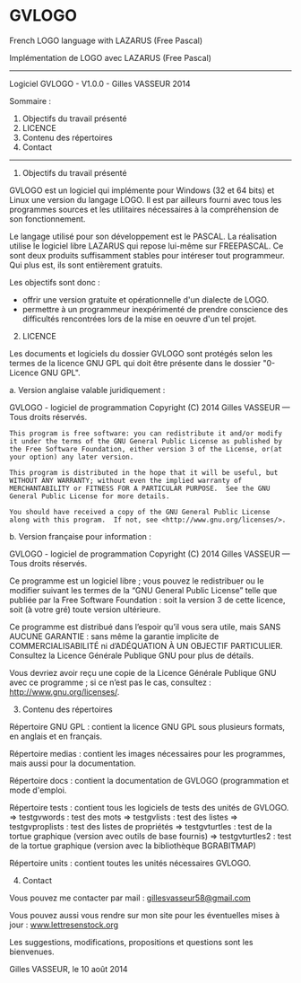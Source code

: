 ﻿GVLOGO
======

French LOGO language with LAZARUS (Free Pascal)

Implémentation de LOGO avec LAZARUS (Free Pascal)


************************************************

Logiciel GVLOGO - V1.0.0 - Gilles VASSEUR 2014

Sommaire :

1. Objectifs du travail présenté
2. LICENCE
3. Contenu des répertoires
4. Contact

************************************************

1. Objectifs du travail présenté

GVLOGO est un logiciel qui implémente pour Windows (32 et 64 bits) et Linux une version du langage LOGO. Il est par ailleurs fourni avec tous les programmes sources et les utilitaires nécessaires à la compréhension de son fonctionnement.

Le langage utilisé pour son développement est le PASCAL. La réalisation utilise le logiciel libre LAZARUS qui repose lui-même sur FREEPASCAL. Ce sont deux produits suffisamment stables pour intéreser tout programmeur. Qui plus est, ils sont entièrement gratuits.

Les objectifs sont donc :
 * offrir une version gratuite et opérationnelle d'un dialecte de LOGO.
* permettre à un programmeur inexpérimenté de prendre conscience des difficultés rencontrées lors de la mise en oeuvre d'un tel projet.


2. LICENCE

Les documents et logiciels du dossier GVLOGO sont protégés selon les termes de la licence GNU GPL qui doit être présente dans le dossier "0- Licence GNU GPL".

a. Version anglaise valable juridiquement :

GVLOGO - logiciel  de programmation
Copyright (C) 2014 Gilles VASSEUR — Tous droits réservés.

    This program is free software: you can redistribute it and/or modify it under the terms of the GNU General Public License as published by the Free Software Foundation, either version 3 of the License, or(at your option) any later version.

    This program is distributed in the hope that it will be useful, but WITHOUT ANY WARRANTY; without even the implied warranty of MERCHANTABILITY or FITNESS FOR A PARTICULAR PURPOSE.  See the GNU General Public License for more details.

    You should have received a copy of the GNU General Public License along with this program.  If not, see <http://www.gnu.org/licenses/>.

b. Version française pour information :

GVLOGO - logiciel  de programmation
Copyright (C) 2014 Gilles VASSEUR — Tous droits réservés.
  
  Ce programme est un logiciel libre ; vous pouvez le redistribuer ou le modifier suivant les termes de la “GNU General Public License” telle que publiée par la Free Software Foundation : soit la version 3 de cette licence, soit (à votre gré) toute version ultérieure.
  
  Ce programme est distribué dans l’espoir qu’il vous sera utile, mais SANS AUCUNE GARANTIE : sans même la garantie implicite de COMMERCIALISABILITÉ ni d’ADÉQUATION À UN OBJECTIF PARTICULIER. Consultez la Licence Générale Publique GNU pour plus de détails.
  
  Vous devriez avoir reçu une copie de la Licence Générale Publique GNU avec ce programme ; si ce n’est pas le cas, consultez : <http://www.gnu.org/licenses/>.

3. Contenu des répertoires

Répertoire GNU GPL : contient la licence GNU GPL sous plusieurs formats, en anglais et en français.

Répertoire medias : contient les images nécessaires pour les programmes, mais aussi pour la documentation.

Répertoire docs : contient la documentation de GVLOGO (programmation et mode d'emploi.

Répertoire tests : contient tous les logiciels de tests des unités de GVLOGO.
   => testgvwords : test des mots
   => testgvlists : test des listes
   => testgvproplists : test des listes de propriétés
   => testgvturtles : test de la tortue graphique (version avec outils de base fournis)
   => testgvturtles2 : test de la tortue graphique (version avec la bibliothèque BGRABITMAP)

Répertoire units : contient toutes les unités nécessaires  GVLOGO.


4. Contact

Vous pouvez me contacter par mail : gillesvasseur58@gmail.com

Vous pouvez aussi vous rendre sur mon site pour les éventuelles mises à jour : www.lettresenstock.org

Les suggestions, modifications, propositions et questions sont les bienvenues.

Gilles VASSEUR, le 10 août 2014

 